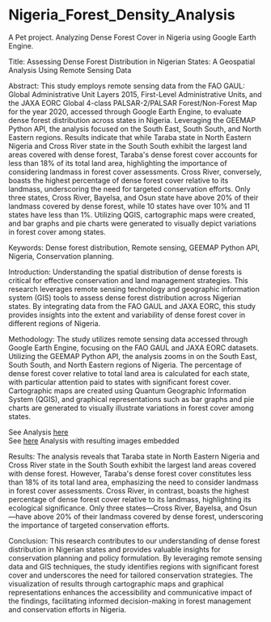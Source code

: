 # Nigeria_Forest_Density_Analysis
A Pet project. Analyzing Dense Forest Cover in Nigeria using Google Earth Engine.

Title: Assessing Dense Forest Distribution in Nigerian States: A Geospatial Analysis Using Remote Sensing Data

Abstract:
This study employs remote sensing data from the FAO GAUL: Global Administrative Unit Layers 2015, First-Level Administrative Units, and the JAXA EORC Global 4-class PALSAR-2/PALSAR Forest/Non-Forest Map for the year 2020, accessed through Google Earth Engine, to evaluate dense forest distribution across states in Nigeria. Leveraging the GEEMAP Python API, the analysis focused on the South East, South South, and North Eastern regions. Results indicate that while Taraba state in North Eastern Nigeria and Cross River state in the South South exhibit the largest land areas covered with dense forest, Taraba's dense forest cover accounts for less than 18% of its total land area, highlighting the importance of considering landmass in forest cover assessments. Cross River, conversely, boasts the highest percentage of dense forest cover relative to its landmass, underscoring the need for targeted conservation efforts. Only three states, Cross River, Bayelsa, and Osun state have above 20% of their landmass covered by dense forest, while 10 states have over 10% and 11 states have less than 1%. Utilizing QGIS, cartographic maps were created, and bar graphs and pie charts were generated to visually depict variations in forest cover among states.

Keywords: Dense forest distribution, Remote sensing, GEEMAP Python API, Nigeria, Conservation planning.

Introduction:
Understanding the spatial distribution of dense forests is critical for effective conservation and land management strategies. This research leverages remote sensing technology and geographic information system (GIS) tools to assess dense forest distribution across Nigerian states. By integrating data from the FAO GAUL and JAXA EORC, this study provides insights into the extent and variability of dense forest cover in different regions of Nigeria.

Methodology:
The study utilizes remote sensing data accessed through Google Earth Engine, focusing on the FAO GAUL and JAXA EORC datasets. Utilizing the GEEMAP Python API, the analysis zooms in on the South East, South South, and North Eastern regions of Nigeria. The percentage of dense forest cover relative to total land area is calculated for each state, with particular attention paid to states with significant forest cover. Cartographic maps are created using Quantum Geographic Information System (QGIS), and graphical representations such as bar graphs and pie charts are generated to visually illustrate variations in forest cover among states.

See Analysis [here](nigeria_forest_cover_analysis.ipynb)<br>
See [here](nigeria_forest_cover_analysis.ipynb) Analysis with resulting images embedded

Results:
The analysis reveals that Taraba state in North Eastern Nigeria and Cross River state in the South South exhibit the largest land areas covered with dense forest. However, Taraba's dense forest cover constitutes less than 18% of its total land area, emphasizing the need to consider landmass in forest cover assessments. Cross River, in contrast, boasts the highest percentage of dense forest cover relative to its landmass, highlighting its ecological significance. Only three states—Cross River, Bayelsa, and Osun—have above 20% of their landmass covered by dense forest, underscoring the importance of targeted conservation efforts.

Conclusion:
This research contributes to our understanding of dense forest distribution in Nigerian states and provides valuable insights for conservation planning and policy formulation. By leveraging remote sensing data and GIS techniques, the study identifies regions with significant forest cover and underscores the need for tailored conservation strategies. The visualization of results through cartographic maps and graphical representations enhances the accessibility and communicative impact of the findings, facilitating informed decision-making in forest management and conservation efforts in Nigeria.